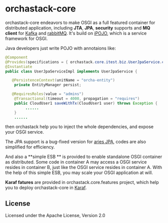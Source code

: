 orchastack-core
======
orchastack-core endeavors to make OSGI as a full featured container for distributed application, 
including **JTA**, **JPA**, **security** supports and **MQ client** for [Kafka](http://kafka.apache.org) and [rabbitMQ](http://www.rabbitmq.com/). 
It's build on [iPOJO](http://felix.apache.org/documentation/subprojects/apache-felix-ipojo.html), which is a service framework for OSGI.

Java developers just write POJO with annotaions like:
```java
@Component
@Provides(specifications = { orchastack.core.itest.biz.UserJpaService.class })
@Instantiate 
public class UserJpaServiceImpl implements UserJpaService {

   @PersistenceContext(unitName = "orcha-entity")
    private EntityManager persist;

   @RequiresRoles(value = "admins")
    @Transactional(timeout = 4000, propagation = "requires")
    public CloudUser1 saveWithTx(CloudUser1 user) throws Exception {
         ......
    }
    ......
```
 
then orchastack help you to inject the whole dependencies, and expose your OSGI service.

The JPA support is a bug-fixed version for [aries JPA](http://aries.apache.org/), codes are also simplified for efficiency.

And also a  **simple ESB **  is provided to enable standalone OSGI container as distributed. Some code 
in container A may access a OSGI service resides in container B, just like the OSGI service resides in container A.
With the help of this simple ESB, you may scale your OSGI application at will.

**Karaf fatures** are provided in orchastack.core.features project, which help you to deploy orchastack-core in [Karaf](http://karaf.apache.org).


License
-------
Licensed under the Apache License, Version 2.0
